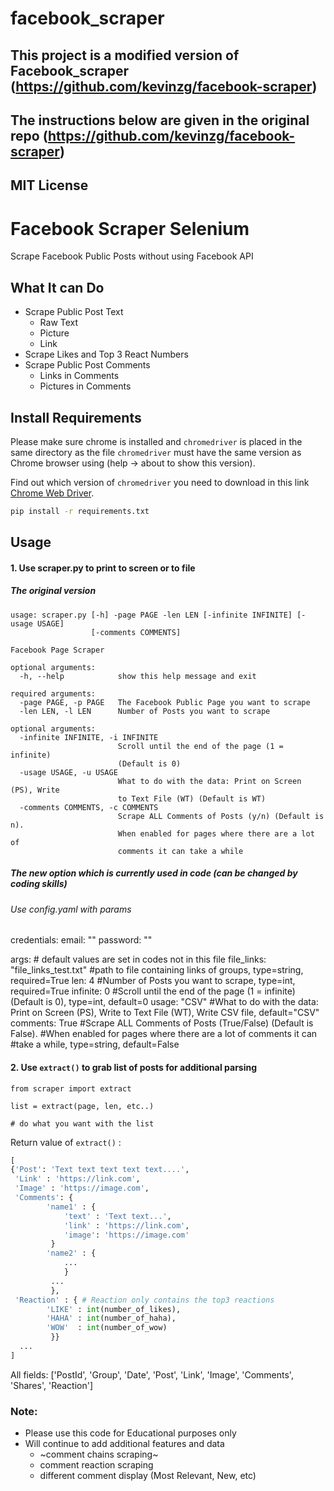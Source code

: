 # facebook_scraper
## This project is a modified version of Facebook_scraper (https://github.com/kevinzg/facebook-scraper)
## The instructions below are given in the original repo (https://github.com/kevinzg/facebook-scraper)

## MIT License
 
 
# Facebook Scraper Selenium

Scrape Facebook Public Posts without using Facebook API 

## What It can Do

- Scrape Public Post Text
    - Raw Text
    - Picture
    - Link
- Scrape Likes and Top 3 React Numbers
- Scrape Public Post Comments 
    - Links in Comments
    - Pictures in Comments

## Install Requirements

Please make sure chrome is installed and ```chromedriver``` is placed in the same directory as the file
```chromedriver``` must have the same version as Chrome browser using (help -> about to show this version).

Find out which version of ```chromedriver``` you need to download in this link [Chrome Web Driver](http://chromedriver.chromium.org/downloads).


```sh
pip install -r requirements.txt
```

## Usage

#### 1. Use scraper.py to print to screen or to file

##### The original version
```
usage: scraper.py [-h] -page PAGE -len LEN [-infinite INFINITE] [-usage USAGE]
                  [-comments COMMENTS]

Facebook Page Scraper

optional arguments:
  -h, --help            show this help message and exit

required arguments:
  -page PAGE, -p PAGE   The Facebook Public Page you want to scrape
  -len LEN, -l LEN      Number of Posts you want to scrape

optional arguments:
  -infinite INFINITE, -i INFINITE
                        Scroll until the end of the page (1 = infinite)
                        (Default is 0)
  -usage USAGE, -u USAGE
                        What to do with the data: Print on Screen (PS), Write
                        to Text File (WT) (Default is WT)
  -comments COMMENTS, -c COMMENTS
                        Scrape ALL Comments of Posts (y/n) (Default is n).
                        When enabled for pages where there are a lot of
                        comments it can take a while

```
##### The new option which is currently used in code (can be changed by coding skills)
###### Use config.yaml with params
credentials:
    email: ""
    password: ""

args:
    # default values are set in codes not in this file
    file_links: "file_links_test.txt" #path to file containing links of groups, type=string, required=True
    len: 4 #Number of Posts you want to scrape, type=int, required=True
    infinite: 0 #Scroll until the end of the page (1 = infinite) (Default is 0), type=int, default=0
    usage: "CSV" #What to do with the data: Print on Screen (PS), Write to Text File (WT), Write CSV file, default="CSV"
    comments: True #Scrape ALL Comments of Posts (True/False) (Default is False).
                 #When enabled for pages where there are a lot of comments it can
                 #take a while, type=string, default=False
    
     

#### 2. Use ```extract()``` to grab list of posts for additional parsing

```
from scraper import extract

list = extract(page, len, etc..)

# do what you want with the list 
```

Return value of ```extract()``` :

```python
[
{'Post': 'Text text text text text....',
 'Link' : 'https://link.com',
 'Image' : 'https://image.com',
 'Comments': {
        'name1' : {
            'text' : 'Text text...',
            'link' : 'https://link.com',
            'image': 'https://image.com'
         }
        'name2' : {
            ...
            }
         ...
         },
 'Reaction' : { # Reaction only contains the top3 reactions
        'LIKE' : int(number_of_likes),
        'HAHA' : int(number_of_haha),
        'WOW'  : int(number_of_wow)
         }}
  ...
]
```

All fields:
['PostId', 'Group', 'Date', 'Post', 'Link', 'Image', 'Comments', 'Shares', 'Reaction']

### Note:

- Please use this code for Educational purposes only
- Will continue to add additional features and data
    - ~comment chains scraping~
    - comment reaction scraping
    - different comment display (Most Relevant, New, etc)
